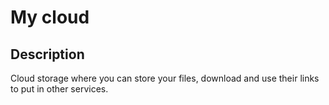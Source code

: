 # My cloud

## Description

Cloud storage where you can store your files, download and use their links to put in other
services.
